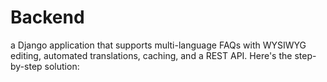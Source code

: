 # Backend
 a Django application that supports multi-language FAQs with WYSIWYG editing, automated translations, caching, and a REST API. Here's the step-by-step solution:
